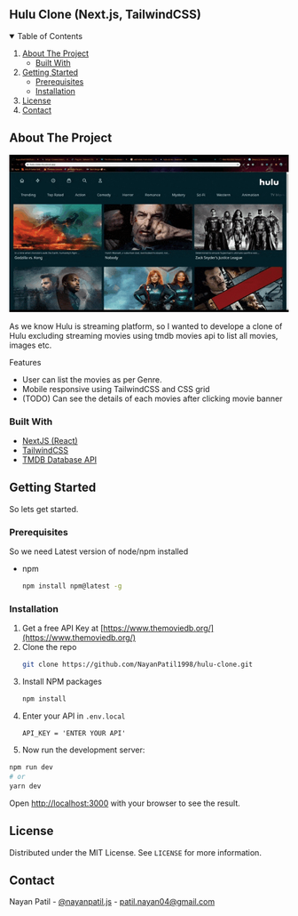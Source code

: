 
<!-- PROJECT LOGO -->

## Hulu Clone (Next.js,  TailwindCSS)


<!-- TABLE OF CONTENTS -->
<details open="open">
  <summary>Table of Contents</summary>
  <ol>
    <li>
      <a href="#about-the-project">About The Project</a>
      <ul>
        <li><a href="#built-with">Built With</a></li>
      </ul>
    </li>
    <li>
      <a href="#getting-started">Getting Started</a>
      <ul>
        <li><a href="#prerequisites">Prerequisites</a></li>
        <li><a href="#installation">Installation</a></li>
      </ul>
    </li>
    <li><a href="#license">License</a></li>
    <li><a href="#contact">Contact</a></li>
  </ol>
</details>



<!-- ABOUT THE PROJECT -->
## About The Project

![Alt Text](https://github.com/NayanPatil1998/hulu-clone/blob/master/20210422_131224.gif)

As we know Hulu is streaming platform, so I wanted to develope a clone of Hulu excluding streaming movies using tmdb movies api to list all movies, images etc.

Features
* User can list the movies as per Genre.
* Mobile responsive using TailwindCSS and CSS grid
* (TODO) Can see the details of each movies after clicking movie banner 

### Built With

* [NextJS (React)](https://nextjs.org/)
* [TailwindCSS](https://tailwindcss.com/)
* [TMDB Database API](https://www.themoviedb.org/)



<!-- GETTING STARTED -->
## Getting Started

So lets get started.


### Prerequisites

So we need Latest version of node/npm installed
* npm
  ```sh
  npm install npm@latest -g
  ```

### Installation

1. Get a free API Key at [https://www.themoviedb.org/](https://www.themoviedb.org/)
2. Clone the repo
   ```sh
   git clone https://github.com/NayanPatil1998/hulu-clone.git
   ```
3. Install NPM packages
   ```sh
   npm install
   ```
4. Enter your API in `.env.local`
   ```JS
   API_KEY = 'ENTER YOUR API'
   ```
5. Now run the development server:

```bash
npm run dev
# or
yarn dev
```

Open [http://localhost:3000](http://localhost:3000) with your browser to see the result.



<!-- LICENSE -->
## License

Distributed under the MIT License. See `LICENSE` for more information.



<!-- CONTACT -->
## Contact

Nayan Patil - [@nayanpatil.js](https://instagram.com/nayanpatil.js) - patil.nayan04@gmail.com
